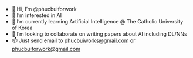 - 👋 Hi, I’m @phucbuiforwork
- 👀 I’m interested in AI
- 🌱 I’m currently learning Artificial Intelligence @ The Catholic University of Korea
- 💞️ I’m looking to collaborate on writing papers about AI including DL/NNs
- 📫 Just send email to phucbuiworks@gmail.com or phucbuiforwork@gmail.com

<!---
phucbuiforwork/phucbuiforwork is a ✨ special ✨ repository because its `README.md` (this file) appears on your GitHub profile.
You can click the Preview link to take a look at your changes.
--->
